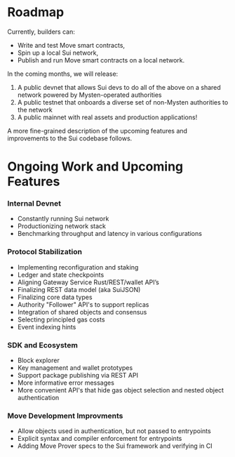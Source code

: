 # Roadmap

Currently, builders can:
* Write and test Move smart contracts,
* Spin up a local Sui network,
* Publish and run Move smart contracts on a local network.

In the coming months, we will release:
1. A public devnet that allows Sui devs to do all of the above on a shared network powered by Mysten-operated authorities
2. A public testnet that onboards a diverse set of non-Mysten authorities to the network
3. A public mainnet with real assets and production applications!

A more fine-grained description of the upcoming features and improvements to the Sui codebase follows.

# Ongoing Work and Upcoming Features

### Internal Devnet
* Constantly running Sui network
* Productionizing network stack
* Benchmarking throughput and latency in various configurations

### Protocol Stabilization

* Implementing reconfiguration and staking
* Ledger and state checkpoints
* Aligning Gateway Service Rust/REST/wallet API’s
* Finalizing REST data model (aka SuiJSON)
* Finalizing core data types
* Authority "Follower" API's to support replicas
* Integration of shared objects and consensus
* Selecting principled gas costs
* Event indexing hints

### SDK and Ecosystem
* Block explorer
* Key management and wallet prototypes
* Support package publishing via REST API
* More informative error messages
* More convenient API's that hide gas object selection and nested object authentication

### Move Development Improvments
* Allow objects used in authentication, but not passed to entrypoints
* Explicit syntax and compiler enforcement for entrypoints
* Adding Move Prover specs to the Sui framework and verifying in CI

